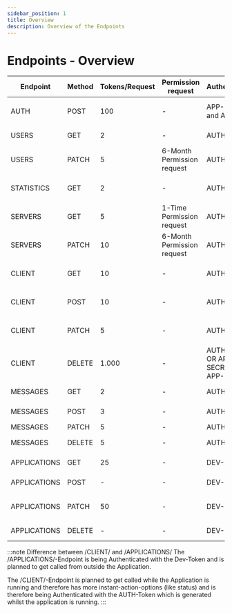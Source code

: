 ```yaml
---
sidebar_position: 1
title: Overview
description: Overview of the Endpoints
---
```


# Endpoints - Overview

| Endpoint | Method | Tokens/Request | Permission request | Authentication | Example |
| --- | --- | --- | --- | --- | --- |
| AUTH | POST | 100 | - | APP-SECRET and APP-ID | Get Authentication Token |
| USERS  | GET | 2 | - | AUTH-Token | Get Status of user |
| USERS | PATCH | 5 | 6-Month Permission request | AUTH-Token | Set Status of user |
| STATISTICS | GET | 2 | - | AUTH-Token | Get Number of registered Users |
| SERVERS | GET | 5 | 1-Time Permission request | AUTH-Token | Get Name of Server |
| SERVERS | PATCH | 10 | 6-Month Permission request | AUTH-Token | Set Setting of Server |
| CLIENT | GET | 10 | - | AUTH-Token | Get Name of the App-Client |
| CLIENT | POST | 10 | - | AUTH-Token | Send App-Client Logout to the Server |
| CLIENT | PATCH | 5 | - | AUTH-Token | Set Status of the App-Client |
| CLIENT | DELETE | 1.000 | - | AUTH-Token OR APP-SECRET and APP-ID | Emergency Reset of the App-Client |
| MESSAGES | GET | 2 | - | AUTH-Token | Get Text of Message |
| MESSAGES | POST | 3 | - | AUTH-Token | Send Message |
| MESSAGES | PATCH | 5 | - | AUTH-Token | Edit Message |
| MESSAGES | DELETE | 5 | - | AUTH-Token | Delete Message |
| APPLICATIONS | GET | 25 | - | DEV-Secret | Get name of an application |
| APPLICATIONS | POST | - | - | DEV-Secret | Create a Application |
| APPLICATIONS | PATCH | 50 | - | DEV-Secret | Change name of an application |
| APPLICATIONS | DELETE | - | - | DEV-Secret | Delete a Application |

:::note Difference between /CLIENT/ and /APPLICATIONS/
The /APPLICATIONS/-Endpoint is being Authenticated with the Dev-Token and is planned to get called from outside the Application. 

The /CLIENT/-Endpoint is planned to get called while the Application is running and therefore has more instant-action-options (like status) and is therefore being Authenticated with the AUTH-Token which is generated whilst the application is running.
:::
